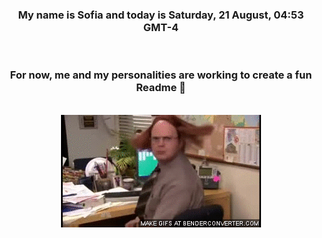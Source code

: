


<div align="center">
<h3 >My name is Sofia and today is Saturday, 21 August, 04:53 GMT-4</h3><br>
<h3 >For now, me and my personalities are working to create a fun Readme 👋
</h3><br>
<img src='img/dwight.gif' alt='working...'/>
</div>
